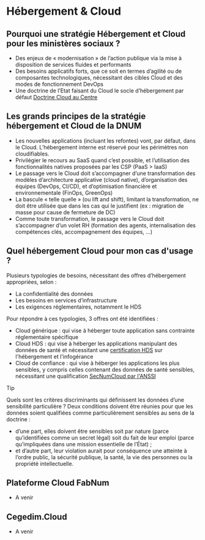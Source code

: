 # Hébergement & Cloud

## Pourquoi une stratégie Hébergement et Cloud pour les ministères sociaux ?

* Des enjeux de « modernisation » de l’action publique via la mise à disposition de services fluides et performants
* Des besoins applicatifs forts, que ce soit en termes d’agilité ou de composantes technologiques, nécessitant des cibles Cloud et des modes de fonctionnement DevOps
* Une doctrine de l’Etat faisant du Cloud le socle d’hébergement par défaut [Doctrine Cloud au Centre](https://www.numerique.gouv.fr/services/cloud/doctrine/) 

## Les grands principes de la stratégie hébergement et Cloud de la DNUM

* Les nouvelles applications (incluant les refontes) vont, par défaut, dans le Cloud. L’hébergement interne est réservé pour les périmètres non cloudifiables.
* Privilégier le recours au SaaS quand c’est possible, et l’utilisation des fonctionnalités natives proposées par les CSP (PaaS > IaaS)
* Le passage vers le Cloud doit s’accompagner d’une transformation des modèles d’architecture applicative (cloud native), d’organisation des équipes (DevOps, CI/CD), et d’optimisation financière et environnementale (FinOps, GreenOps) 
* La bascule « telle quelle » (ou lift and shift), limitant la transformation, ne doit être utilisée que dans les cas qui le justifient (ex : migration de masse pour cause de fermeture de DC)
* Comme toute transformation, le passage vers le Cloud doit s’accompagner d’un volet RH (formation des agents, internalisation des compétences clés, accompagnement des équipes, …)

## Quel hébergement Cloud pour mon cas d'usage ?  

Plusieurs typologies de besoins, nécessitant des offres d’hébergement appropriées, selon :
- La confidentialité des données
- Les besoins en services d’infrastructure
- Les exigences réglementaires, notamment le HDS

Pour répondre à ces typologies, 3 offres ont été identifiées :  
- Cloud générique : qui vise à héberger toute application sans contrainte réglementaire spécifique
- Cloud HDS : qui vise à héberger les applications manipulant des données de santé et nécessitant une [certification HDS](https://esante.gouv.fr/produits-services/hds) sur l'hébergement et l'infogérance
- Cloud de confiance : qui vise à héberger les applications les plus sensibles, y compris celles contenant des données de santé sensibles, nécessitant une qualification [SecNumCloud par l'ANSSI](https://cyber.gouv.fr/secnumcloud-pour-les-fournisseurs-de-services-cloud) 

> [!TIP]
> Quels sont les critères discriminants qui définissent les données d’une sensibilité particulière ?
> Deux conditions doivent être réunies pour que les données soient qualifiées comme particulièrement sensibles au sens de la doctrine :
> * d’une part, elles doivent être sensibles soit par nature (parce qu’identifiées comme un secret légal) soit du fait de leur emploi (parce qu’impliquées dans une mission essentielle de l’État) ;
> * et d’autre part, leur violation aurait pour conséquence une atteinte à l’ordre public, la sécurité publique, la santé, la vie des personnes ou la propriété intellectuelle.

## Plateforme Cloud FabNum 
* A venir

## Cegedim.Cloud 
* A venir 
